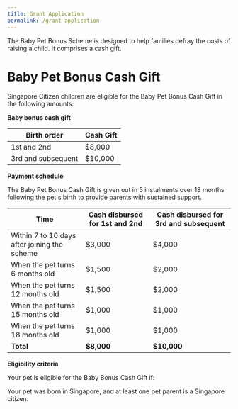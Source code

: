 ```yaml
---
title: Grant Application
permalink: /grant-application
---
```

The Baby Pet Bonus Scheme is designed to help families defray the costs of raising a child. It comprises a cash gift.

# Baby Pet Bonus Cash Gift 

Singapore Citizen children are eligible for the Baby Pet Bonus Cash Gift in the following amounts:

**Baby bonus cash gift**

|  Birth order | Cash Gift | 
| -------- | -------- | 
| 1st and 2nd     | $8,000     | 
| 3rd and subsequent     | $10,000     | 

**Payment schedule**

The Baby Pet Bonus Cash Gift is given out in 5 instalments over 18 months following the pet's birth to provide parents with sustained support.

|  Time | Cash disbursed for 1st and 2nd | Cash disbursed for 3rd and subsequent | 
| -------- | -------- | -------- | 
| Within 7 to 10 days after joining the scheme     | $3,000    | $4,000 |
| When the pet turns 6 months old     | $1,500    | $2,000 |
| When the pet turns 12 months old     | $1,500    | $2,000 |
| When the pet turns 15 months old     | $1,000    | $1,000 |
| When the pet turns 18 months old     | $1,000    | $1,000 |
| **Total**     | **$8,000**    | **$10,000** |

**Eligibility criteria**

Your pet is eligible for the Baby Bonus Cash Gift if:

Your pet was born in Singapore, and at least one pet parent is a Singapore citizen.
